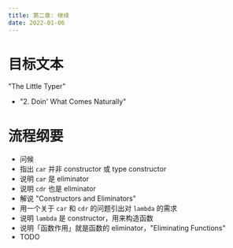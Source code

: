 ```yaml
---
title: 第二章: 继续
date: 2022-01-06
---
```


# 目标文本

"The Little Typer"

- "2. Doin' What Comes Naturally"

# 流程纲要

- 问候
- 指出 `car` 并非 constructor 或 type constructor
- 说明 `car` 是 eliminator
- 说明 `cdr` 也是 eliminator
- 解说 "Constructors and Eliminators"
- 用一个关于 `car` 和 `cdr` 的问题引出对 `lambda` 的需求
- 说明 `lambda` 是 constructor，用来构造函数
- 说明「函数作用」就是函数的 eliminator，"Eliminating Functions"
- TODO
